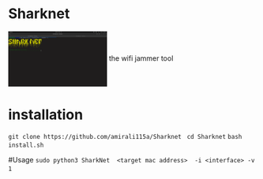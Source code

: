 # Sharknet
<img align="center" src="SharkNet.png" width="200">
the wifi jammer tool


# installation
`git clone https://github.com/amirali115a/Sharknet `
`cd Sharknet`
`bash install.sh `

#Usage
` sudo python3 SharkNet  <target mac address>  -i <interface> -v 1 `
